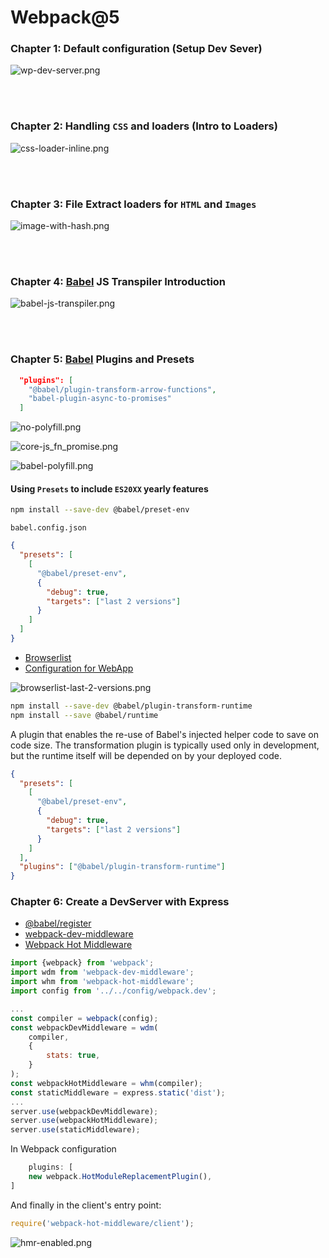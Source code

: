 # Webpack@5

### Chapter 1: Default configuration (Setup Dev Sever)
![wp-dev-server.png](docs%2Fepisode-1%2Fwp-dev-server.png)

<br/>
<br/>

### Chapter 2: Handling `CSS` and loaders (Intro to Loaders)
![css-loader-inline.png](docs%2Fepisode-2%2Fcss-loader-inline.png)

<br/>
<br/>

### Chapter 3: File Extract loaders for `HTML` and `Images`
![image-with-hash.png](docs%2Fepisode-3%2Fimage-with-hash.png)

<br/>
<br/>

### Chapter 4: [Babel](https://babeljs.io/) JS Transpiler Introduction
![babel-js-transpiler.png](docs%2Fepisode-4%2Fbabel-js-transpiler.png)

<br/>
<br/>

### Chapter 5: [Babel](https://babeljs.io/) Plugins and Presets
```json
  "plugins": [
    "@babel/plugin-transform-arrow-functions",
    "babel-plugin-async-to-promises"
  ]
```
![no-polyfill.png](docs%2Fepisode-5%2Fno-polyfill.png)

![core-js_fn_promise.png](docs%2Fepisode-5%2Fcore-js_fn_promise.png)

![babel-polyfill.png](docs%2Fepisode-5%2Fbabel-polyfill.png)

#### Using `Presets` to include `ES20XX` yearly features

```bash
npm install --save-dev @babel/preset-env
```

`babel.config.json`
```json
{
  "presets": [
    [
      "@babel/preset-env",
      {
        "debug": true,
        "targets": ["last 2 versions"]
      }
    ]
  ]
}
```
- [Browserlist](https://github.com/browserslist/browserslist)
- [Configuration for WebApp](https://browsersl.ist/#q=last+2+versions)

![browserlist-last-2-versions.png](docs%2Fepisode-5%2Fbrowserlist-last-2-versions.png)


```bash
npm install --save-dev @babel/plugin-transform-runtime
npm install --save @babel/runtime
```
A plugin that enables the re-use of Babel's injected helper code to save on code size. 
The transformation plugin is typically used only in development, but the runtime itself will be depended on by your deployed code.

```json
{
  "presets": [
    [
      "@babel/preset-env",
      {
        "debug": true,
        "targets": ["last 2 versions"]
      }
    ]
  ],
  "plugins": ["@babel/plugin-transform-runtime"]
}
```

### Chapter 6: Create a DevServer with Express
- [@babel/register](https://babeljs.io/docs/babel-register)
- [webpack-dev-middleware](https://www.npmjs.com/package/webpack-dev-middleware)
- [Webpack Hot Middleware](https://www.npmjs.com/package/webpack-hot-middleware)

```js
import {webpack} from 'webpack';
import wdm from 'webpack-dev-middleware';
import whm from 'webpack-hot-middleware';
import config from '../../config/webpack.dev';

...
const compiler = webpack(config);
const webpackDevMiddleware = wdm(
    compiler,
    {
        stats: true,
    }
);
const webpackHotMiddleware = whm(compiler);
const staticMiddleware = express.static('dist');
...
server.use(webpackDevMiddleware);
server.use(webpackHotMiddleware);
server.use(staticMiddleware);
```

In Webpack configuration
```js
    plugins: [
    new webpack.HotModuleReplacementPlugin(),
]
```

And finally in the client's entry point:
```js
require('webpack-hot-middleware/client');
```

![hmr-enabled.png](docs%2Fepisode-6%2Fhmr-enabled.png)


